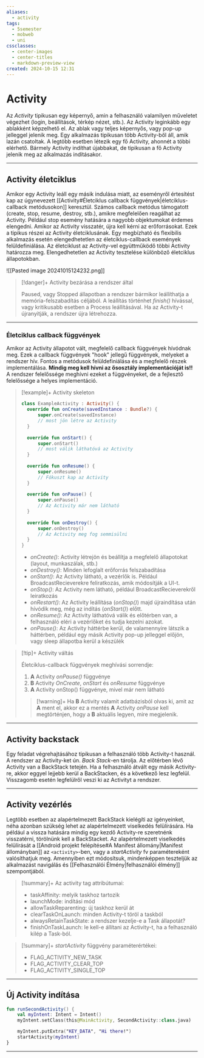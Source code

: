 ```yaml
---
aliases:
  - activity
tags:
  - 5semester
  - mobweb
  - uni
cssclasses:
  - center-images
  - center-titles
  - markdown-preview-view
created: 2024-10-15 12:31
---
```

# Activity

Az *Activity* tipikusan egy képernyő, amin a felhasználó valamilyen műveletet végezhet (login, beállítások, térkép nézet, stb.). Az Activity leginkább egy ablakként képzelhető el. Az ablak vagy teljes képernyős, vagy pop-up jelleggel jelenik meg. Egy alkalmazás tipikusan több Activity-ből áll, amik lazán csatoltak. A legtöbb esetben létezik egy fő Activity, ahonnét a többi elérhető. Bármely Activity indíthat újabbakat, de tipikusan a fő Activity jelenik meg az alkalmazás indításakor.

---

## Activity életciklus

Amikor egy Activity leáll egy másik indulása miatt, az eseményről értesítést kap az úgynevezett [[Activity#Életciklus callback függvények|életciklus-callback metódusokon]] keresztül. Számos callback metódus támogatott (create, stop, resume, destroy, stb.), amikre megfelelően reagálhat az Activity. Például stop esemény hatására a nagyobb objektumokat érdemes elengedni. Amikor az Activity visszatér, újra kell kérni az erőforrásokat. Ezek a tipikus részei az Activity életciklusának. Egy megbízható és flexibilis alkalmazás esetén elengedhetetlen az életciklus-callback események felüldefiniálása. Az életciklust az Activity-vel együttműködő többi Activity határozza meg. Elengedhetetlen az Activity tesztelése különböző életciklus állapotokban.

![[Pasted image 20241015124232.png]]

>[!danger]+ Activity bezárása a rendszer által
>
>Paused, vagy Stopped állapotban a rendszer bármikor leállíthatja a memória-felszabadítás céljából. A leállítás történhet *finish()* hívással, vagy kritikusabb esetben a Process leállításával. Ha az Activity-t újranyitják, a rendszer újra létrehozza.

---

### Életciklus callback függvények

Amikor az Activity állapotot vált, megfelelő callback függvények hívódnak meg. Ezek a callback függvények "hook" jellegű függvények, melyeket a rendszer hív. Fontos a metódusok felüldefiniálása és a megfelelő részek implementálása. **Mindig meg kell hívni az ősosztály implementációját is!!**
A rendszer felelőssége meghívni ezeket a függvényeket, de a fejlesztő felelőssége a helyes implementáció.

>[!example]+ Activity skeleton
>
>```kotlin
>class ExampleActivity : Activity() {
>	override fun onCreate(savedInstance : Bundle?) {
>		super.onCreate(savedInstance)
>		// most jön létre az Activity
>	}
>	
>	override fun onStart() {
>		super.onStart()
>		// most válik láthatóvá az Activity
>	}
>	
>	override fun onResume() {
>		super.onResume()
>		// Fókuszt kap az Activity
>	}
>	
>	override fun onPause() {
>		super.onPause()
>		// Az Activity már nem látható
>	}
>	
>	override fun onDestroy() {
>		super.onDestroy()
>		// Az Activity meg fog semmisülni
>	}
>} 
>``` 
>
>- *onCreate()*: Activity létrejön és beállítja a megfelelő állapotokat (layout, munkaszálak, stb.)
>- *onDestroy()*: Minden lefoglalt erőforrás felszabadítása
>- *onStart()*: Az Activity látható, a vezérlők is. Például BroadcastRecieverekre feliratkozás, amik módosítják a UI-t.
>- *onStop()*: Az Activity nem látható, például BroadcastRecieverekről leiratkozás
>- *onRestart()*: Az Activity leállítása (*onStop()*) majd újraindítása után hívódik meg, még az indítás (*onStart()*) előtt.
>- *onResume()*: Az Activity láthatóvá válik és előtérben van, a felhasználó eléri a vezérlőket és tudja kezelni azokat.
>- *onPause()*: Az Activity háttérbe kerül, de valamennyire látszik a háttérben, például egy másik Activity pop-up jelleggel előjön, vagy sleep állapotba kerül a készülék

>[!tip]+ Activity váltás
>
>Életciklus-callback függvények meghívási sorrendje:
>1. **A** Activity *onPause()* függvénye
>2. **B** Activity *OnCreate*, *onStart* és *onResume* függvénye
>3. **A** Activity onStop() függvénye, mivel már nem látható
>
>>[!warning]+
>>Ha **B** Activity valamit adatbázisból olvas ki, amit az **A** ment el, akkor ez a mentés **A** Activity *onPause* kell megtörténjen, hogy a **B** aktuális legyen, mire megjelenik.

---

## Activity backstack

Egy feladat végrehajtásához tipikusan a felhasználó több Activity-t használ. A rendszer az Activity-ket ún. *Back Stack*-en tárolja. Az előtérben lévő Activity van a BackStack tetején. Ha a felhasználó átvált egy másik Activity-re, akkor eggyel lejjebb kerül a BackStacken, és a következő lesz legfelül. Visszagomb esetén legfelülről veszi ki az Activityt a rendszer.


---

## Activity vezérlés

Legtöbb esetben az alapértelmezett BackStack kielégíti az igényeinket, néha azonban szükség lehet az alapértelmezett viselkedés felülírására. Ha például a vissza hatására mindig egy kezdő Activity-re szeretnénk visszatérni, törölnünk kell a BackStacket. Az alapértelmezett viselkedés felülírását a [[Android projekt felépítése#A Manifest állomány|Manifest állományban]] az `<activity>`-ben, vagy a *startActivity* fv paramétereként valósíthatjuk meg. Amennyiben ezt módosítsuk, mindenképpen teszteljük az alkalmazást navigálás és [[Felhasználói Élmény|felhasználói élmény]] szempontjából.

>[!summary]+ Az activity tag attribútumai:
>- taskAffinity: melyik taskhoz tartozik
>- launchMode: indítási mód
>- allowTaskReparenting: új taskhoz kerül át
>- clearTaskOnLaunch: minden Activity-t töröl a taskból
>- alwaysRetainTaskState: a rendszer kezelje-e a Task állapotát?
>- finishOnTaskLaunch: le kell-e állítani az Activity-t, ha a felhasználó kilép a Task-ból.

>[!summary]+ *startActivity* függvény paraméterértékei:
>- FLAG_ACTIVITY_NEW_TASK
>- FLAG_ACTIVITY_CLEAR_TOP
>- FLAG_ACTIVITY_SINGLE_TOP

---

## Új Activity indítása

```kotlin
fun runSecondActivity() {
	val myIntent: Intent = Intent()
	myIntent.setClass(this@MainActivity, SecondActivity::class.java)

	myIntent.putExtra("KEY_DATA", "Hi there!")
	startActivity(myIntent)
}
```

---

